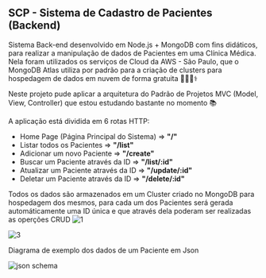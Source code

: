 ## SCP - Sistema de Cadastro de Pacientes (Backend)
Sistema Back-end desenvolvido em Node.js + MongoDB com fins didáticos, para realizar a manipulação de dados de Pacientes em uma Clínica Médica. Nela foram utilizados os serviços de Cloud da AWS - São Paulo, que o MongoDB Atlas utiliza por padrão para a criação de clusters para hospedagem de dados em nuvem de forma gratuita 👨🏻‍💻⚕️


Neste projeto pude aplicar a arquitetura do Padrão de Projetos MVC (Model, View, Controller) que estou estudando bastante no momento 📚

A aplicação está dividida em 6 rotas HTTP:
- Home Page (Página Principal do Sistema) => <strong>"/"</strong>
- Listar todos os Pacientes => <strong>"/list"</strong>
- Adicionar um novo Paciente => <strong>"/create"</strong>
- Buscar um Paciente através da ID => <strong>"/list/:id"</strong>
- Atualizar um Paciente através da ID => <strong>"/update/:id"</strong>
- Deletar um Paciente através da ID => <strong>"/delete/:id"</strong>

Todos os dados são armazenados em um Cluster criado no MongoDB para hospedagem dos mesmos, para cada um dos Pacientes será gerada automáticamente uma ID única e que através dela poderam ser realizadas as operções CRUD
![1](https://user-images.githubusercontent.com/96146165/189501724-1862fce5-1597-415d-8951-61baacfc8da8.png)

![3](https://user-images.githubusercontent.com/96146165/189501737-bc99915d-831a-4f92-81d3-a31ac79a75d1.png)

Diagrama de exemplo dos dados de um Paciente em Json

![json schema](https://user-images.githubusercontent.com/96146165/189502057-6b65b39e-bec8-4295-a664-6ea16d8d77c6.png)

